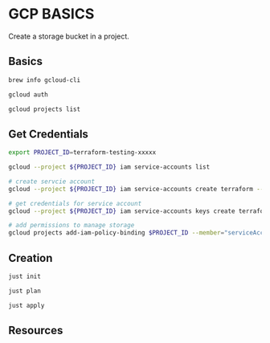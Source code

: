 # GCP BASICS

Create a storage bucket in a project.  

## Basics

```sh
brew info gcloud-cli

gcloud auth

gcloud projects list
```

## Get Credentials

```sh
export PROJECT_ID=terraform-testing-xxxxx

gcloud --project ${PROJECT_ID} iam service-accounts list

# create servcie account
gcloud --project ${PROJECT_ID} iam service-accounts create terraform --description="Terraform admin" --display-name="Terraform Admin"

# get credentials for service account
gcloud --project ${PROJECT_ID} iam service-accounts keys create terraform-sa.json --iam-account=terraform@${PROJECT_ID}.iam.gserviceaccount.com

# add permissions to manage storage
gcloud projects add-iam-policy-binding $PROJECT_ID --member="serviceAccount:terraform@${PROJECT_ID}.iam.gserviceaccount.com" --role="roles/storage.admin"
```

## Creation

```sh
just init

just plan

just apply
```

## Resources
